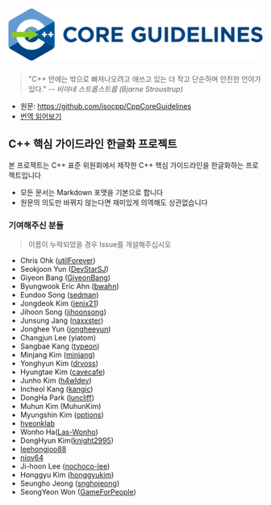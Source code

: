 # ![Guideline Logo](./images/cpp_core_guidelines_logo_text.png)

> "C++ 안에는 밖으로 빠져나오려고 애쓰고 있는 더 작고 단순하며 안전한 언어가 있다."
> -- _비야네 스트롭스트룹 (Bjarne Stroustrup)_

* 원문: https://github.com/isocpp/CppCoreGuidelines
* [번역 읽어보기](./sections)

## C++ 핵심 가이드라인 한글화 프로젝트

본 프로젝트는 C++ 표준 위원회에서 제작한 C++ 핵심 가이드라인을 한글화하는 프로젝트입니다

* 모든 문서는 Markdown 포맷을 기본으로 합니다
* 원문의 의도만 바뀌지 않는다면 재미있게 의역해도 상관없습니다

### 기여해주신 분들

> 이름이 누락되었을 경우 Issue를 개설해주십시오

* Chris Ohk ([utilForever](https://github.com/utilForever))
* Seokjoon Yun ([DevStarSJ](https://github.com/DevStarSJ))
* Giyeon Bang ([GiyeonBang](https://github.com/GiyeonBang))
* Byungwook Eric Ahn ([bwahn](https://github.com/bwahn))
* Eundoo Song ([sedman](https://github.com/sedman))
* Jongdeok Kim ([jenix21](https://github.com/jenix21))
* Jihoon Song ([jihoonsong](https://github.com/jihoonsong))
* Junsung Jang ([naxxster](https://github.com/naxxster))
* Jonghee Yun ([jongheeyun](https://github.com/jongheeyun))
* Changjun Lee (yiatom)
* Sangbae Kang ([typeon](https://github.com/typeon))
* Minjang Kim ([minjang](https://github.com/minjang))
* Yonghyun Kim ([drvoss](https://github.com/drvoss))
* Hyungtae Kim ([cavecafe](https://github.com/cavecafe))
* Junho Kim ([h4wldev](https://github.com/h4wldev))
* Incheol Kang ([kangic](https://github.com/kangic))
* DongHa Park ([luncliff](https://github.com/luncliff))
* Muhun Kim (MuhunKim)
* Myungshin Kim ([options](https://github.com/options))
* [hyeonklab](https://github.com/hyeonklab)
* Wonho Ha([Las-Wonho](https://github.com/Las-Wonho))
* DongHyun Kim([knight2995](https://github.com/knight2995))
* [leehongjoo88](https://github.com/leehongjoo88)
* [niov64](https://github.com/niov64)
* Ji-hoon Lee ([nochoco-lee](https://github.com/nochoco-lee))
* Honggyu Kim ([honggyukim](https://github.com/honggyukim))
* Seungho Jeong ([snghojeong](https://github.com/snghojeong))
* SeongYeon Won ([GameForPeople](https://github.com/GameForPeople))
